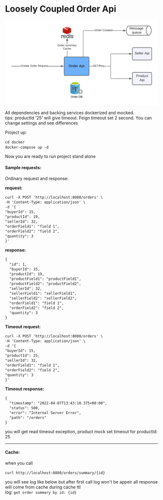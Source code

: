 # Loosely Coupled Order Api

![Architecture](https://raw.githubusercontent.com/mstykt/loosely-coupled-order-api/statics/statics/lc-arch-1.png)

All dependencies and backing services dockerized and mocked. 
<br />
tips: productId '25' will give timeout. Feign timeout set 2 second. You can change settings and see differences

Project up:

`cd docker`
<br />
`docker-compose up -d`

Now you are ready to run project stand alone

#### Sample requests:

Ordinary request and response:

**request:**
<br />
```
curl -X POST 'http://localhost:8080/orders' \
-H 'Content-Type: application/json' \
-d '{
"buyerId": 15,
"productId": 19,
"sellerId": 32,
"orderField1": "field 1",
"orderField2": "field 2",
"quantity": 3
}'
```

**response:**
<br />
```
{
  "id": 1,
  "buyerId": 15,
  "productId": 19,
  "productField1": "productField1",
  "productField2": "productField2",
  "sellerId": 32,
  "sellerField1": "sellerField1",
  "sellerField2": "sellerField2",
  "orderField1": "field 1",
  "orderField2": "field 2",
  "quantity": 3
}
```

**Timeout request:**

```
curl -X POST 'http://localhost:8080/orders' \
-H 'Content-Type: application/json' \
-d '{
"buyerId": 15,
"productId": 25,
"sellerId": 32,
"orderField1": "field 1",
"orderField2": "field 2",
"quantity": 3
}'
```

**Timeout response:**

```
{
  "timestamp": "2022-04-07T13:43:10.375+00:00",
  "status": 500,
  "error": "Internal Server Error",
  "path": "/orders"
}
```

you will get read timeout exception, product mock set timeout for productId: 25

---
#### Cache:

when you call

`curl http://localhost:8080/orders/summary/{id}`

you will see log like below but after first call log won't be appeir all response will come from cache during cache ttl
<br />
log: `get order summary by id: {id}`

